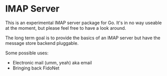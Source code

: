 IMAP Server
===========

This is an experimental IMAP server package for Go. It's in no way useable
at the moment, but please feel free to have a look around.

The long term goal is to provide the basics of an IMAP server but have
the message store backend pluggable.

Some possible uses:

- Electronic mail (umm, yeah) aka email
- Bringing back FidoNet

